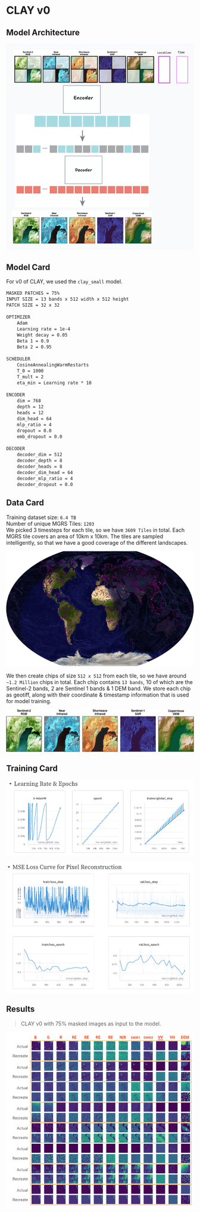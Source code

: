 # CLAY v0

## Model Architecture

![Architecture](assets/architecture.png)

## Model Card

For v0 of CLAY, we used the `clay_small` model.

```
MASKED PATCHES = 75%
INPUT SIZE = 13 bands x 512 width x 512 height
PATCH SIZE = 32 x 32

OPTIMIZER
    Adam
    Learning rate = 1e-4
    Weight decay = 0.05
    Beta 1 = 0.9
    Beta 2 = 0.95

SCHEDULER
    CosineAnnealingWarmRestarts
    T_0 = 1000
    T_mult = 2
    eta_min = Learning rate * 10

ENCODER
    dim = 768
    depth = 12
    heads = 12
    dim_head = 64
    mlp_ratio = 4
    dropout = 0.0
    emb_dropout = 0.0

DECODER
    decoder_dim = 512
    decoder_depth = 8
    decoder_heads = 8
    decoder_dim_head = 64
    decoder_mlp_ratio = 4
    decoder_dropout = 0.0
```

## Data Card

Training dataset size: `6.4 TB`  
Number of unique MGRS Tiles: `1203`  
We picked 3 timesteps for each tile, so we have `3609 Tiles` in total. Each MGRS tile covers an area of 10km x 10km. The tiles are sampled intelligently, so that we have a good coverage of the different landscapes.  

![Tile location](assets/tiles.png)


We then create chips of size `512 x 512` from each tile, so we have around `~1.2 Million` chips in total. Each chip contains `13 bands`, 10 of which are the Sentinel-2 bands, 2 are Sentinel 1 bands & 1 DEM band.
We store each chip as geotiff, along with their coordinate & timestamp information that is used for model training.

![Chips](assets/bands.png)


## Training Card

![Learning Rate & Epoch](assets/lr.png)

![MSE Loss for Pixel Reconstruction](assets/loss.png)

## Results

> CLAY v0 with 75% masked images as input to the model.

![Reconstruction](assets/reconstruction.png)